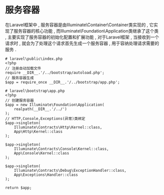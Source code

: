 # 服务容器

在Laravel框架中 , 服务容器是由Illuminate\Container\Container类实现的 , 它实现了服务容器的核心功能 , 而Illuminate\Foundation\Application类继承了这个类 , 主要实现了服务容器的初始化配置和扩展功能 , 对于Laravel框架 , 当接收到一个请求时 , 就会为了处理这个请求首先生成一个服务容器 , 用于容纳处理请求需要的服务 . 

```
# laravel\public\index.php
<?php
// 注册自动加载文件
require __DIR__.'/../bootstrap/autoload.php';
// 服务容器生成
$app = require_once __DIR__.'/../bootstrap/app.php';
```

```
# laravel\bootstrap\app.php
<?php
// 创建服务容器
$app = new Illuminate\Foundation\Application(
    realpath(__DIR__.'/../')
);
// HTTP,Console,Exceptions(异常)类绑定
$app->singleton(
    Illuminate\Contracts\Http\Kernel::class,
    App\Http\Kernel::class
);

$app->singleton(
    Illuminate\Contracts\Console\Kernel::class,
    App\Console\Kernel::class
);

$app->singleton(
    Illuminate\Contracts\Debug\ExceptionHandler::class,
    App\Exceptions\Handler::class
);

return $app;
```



